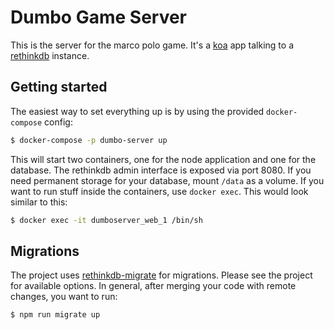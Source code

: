 # Dumbo Game Server

This is the server for the marco polo game. It's a [koa](https://github.com/koajs/koa) app talking to a [rethinkdb](https://github.com/rethinkdb/rethinkdb) instance.

## Getting started

The easiest way to set everything up is by using the provided `docker-compose` config:

``` bash
$ docker-compose -p dumbo-server up
```

This will start two containers, one for the node application and one for the database. The rethinkdb admin interface is exposed via port 8080. If you need permanent storage for your database, mount `/data` as a volume. If you want to run stuff inside the containers, use `docker exec`. This would look similar to this:

``` bash
$ docker exec -it dumboserver_web_1 /bin/sh
```

## Migrations

The project uses [rethinkdb-migrate](https://github.com/vinicius0026/rethinkdb-migrate/) for migrations. Please see the project for available options. In general, after merging your code with remote changes, you want to run:

``` bash
$ npm run migrate up
```
